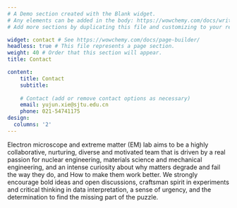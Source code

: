 ```yaml
---
# A Demo section created with the Blank widget.
# Any elements can be added in the body: https://wowchemy.com/docs/writing-markdown-latex/
# Add more sections by duplicating this file and customizing to your requirements.

widget: contact # See https://wowchemy.com/docs/page-builder/
headless: true # This file represents a page section.
weight: 40 # Order that this section will appear.
title: Contact

content:
    title: Contact
    subtitle:
      
    # Contact (add or remove contact options as necessary)
    email: yujun.xie@sjtu.edu.cn
    phone: 021-54741175
design:
  columns: '2'
---
```

Electron microscope and extreme matter (EM) lab aims to be a highly collaborative, nurturing, diverse and motivated team that is driven by a real passion for nuclear engineering, materials science and mechanical engineering, and an intense curiosity about why matters degrade and fail the way they do, and How to make them work better. We strongly encourage bold ideas and open discussions, craftsman spirit in experiments and critical thinking in data interpretation, a sense of urgency, and the determination to find the missing part of the puzzle.